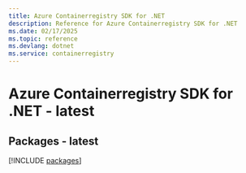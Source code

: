 ```yaml
---
title: Azure Containerregistry SDK for .NET
description: Reference for Azure Containerregistry SDK for .NET
ms.date: 02/17/2025
ms.topic: reference
ms.devlang: dotnet
ms.service: containerregistry
---
```

# Azure Containerregistry SDK for .NET - latest
## Packages - latest
[!INCLUDE [packages](containerregistry-index.md)]
